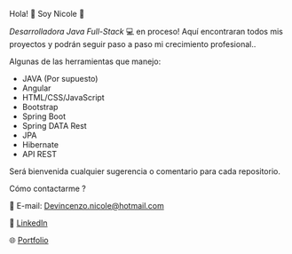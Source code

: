 
<!--
**DeVincenzoNicole/DeVincenzoNicole** is a ✨ _special_ ✨ repository because its `README.md` (this file) appears on your GitHub profile.

Here are some ideas to get you started:

- 🔭 I’m currently working on ...
- 🌱 I’m currently learning ...
- 👯 I’m looking to collaborate on ...
- 🤔 I’m looking for help with ...
- 💬 Ask me about ...
- 📫 How to reach me: ...
- 😄 Pronouns: ...
- ⚡ Fun fact: ...
-->
Hola! :wave: Soy Nicole :raising_hand: 

<em>Desarrolladora Java Full-Stack</em> :computer: en proceso! Aquí encontraran todos mis proyectos y podrán seguir paso a paso mi crecimiento profesional.. 

Algunas de las herramientas que manejo:

- JAVA (Por supuesto)
- Angular
- HTML/CSS/JavaScript
- Bootstrap
- Spring Boot
- Spring DATA Rest
- JPA 
- Hibernate
- API REST

Será bienvenida cualquier sugerencia o comentario para cada repositorio.


Cómo contactarme ? 

 :e-mail: E-mail: Devincenzo.nicole@hotmail.com

 :bust_in_silhouette: <a href="http://www.linkedin.com/in/DeVincenzoNicole">LinkedIn</a>

 :globe_with_meridians: <a href="https://devincenzonicole.github.io/portfolio"> Portfolio </a>